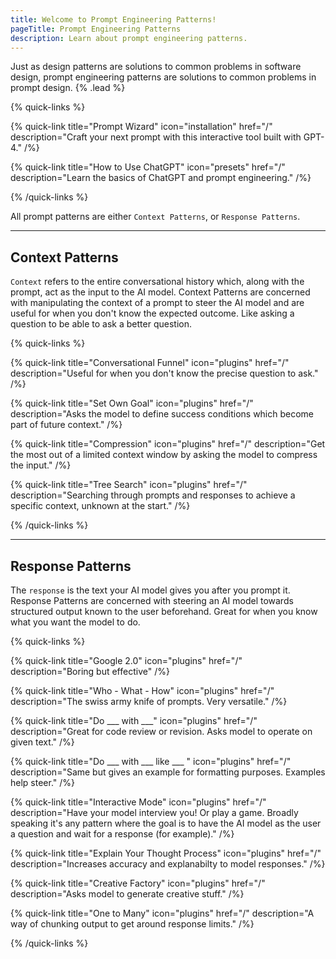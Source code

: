 ```yaml
---
title: Welcome to Prompt Engineering Patterns!
pageTitle: Prompt Engineering Patterns
description: Learn about prompt engineering patterns.
---
```


Just as design patterns are solutions to common problems in software design, prompt engineering patterns are solutions to common problems in prompt design. {% .lead %}

{% quick-links %}

{% quick-link title="Prompt Wizard" icon="installation" href="/" description="Craft your next prompt with this interactive tool built with GPT-4." /%}

{% quick-link title="How to Use ChatGPT" icon="presets" href="/" description="Learn the basics of ChatGPT and prompt engineering." /%}

{% /quick-links %}

All prompt patterns are either `Context Patterns`, or `Response Patterns`.

---

## Context Patterns

`Context` refers to the entire conversational history which, along with the prompt, act as the input to the AI model. Context Patterns are concerned with manipulating the context of a prompt to steer the AI model and are useful for when you don't know the expected outcome. Like asking a question to be able to ask a better question.

{% quick-links %}

{% quick-link title="Conversational Funnel" icon="plugins" href="/" description="Useful for when you don't know the precise question to ask." /%}

{% quick-link title="Set Own Goal" icon="plugins" href="/" description="Asks the model to define success conditions which become part of future context." /%}

{% quick-link title="Compression" icon="plugins" href="/" description="Get the most out of a limited context window by asking the model to compress the input." /%}

{% quick-link title="Tree Search" icon="plugins" href="/" description="Searching through prompts and responses to achieve a specific context, unknown at the start." /%}

{% /quick-links %}

---

## Response Patterns

The `response` is the text your AI model gives you after you prompt it. Response Patterns are concerned with steering an AI model towards structured output known to the user beforehand. Great for when you know what you want the model to do.

{% quick-links %}

{% quick-link title="Google 2.0" icon="plugins" href="/" description="Boring but effective" /%}

{% quick-link title="Who - What - How" icon="plugins" href="/" description="The swiss army knife of prompts. Very versatile." /%}

{% quick-link title="Do ___ with ___" icon="plugins" href="/" description="Great for code review or revision. Asks model to operate on given text." /%}

{% quick-link title="Do ___ with ___ like ___ " icon="plugins" href="/" description="Same but gives an example for formatting purposes. Examples help steer." /%}

{% quick-link title="Interactive Mode" icon="plugins" href="/" description="Have your model interview you! Or play a game. Broadly speaking it's any pattern where the goal is to have the AI model as the user a question and wait for a response (for example)." /%}
 
{% quick-link title="Explain Your Thought Process" icon="plugins" href="/" description="Increases accuracy and explanabilty to model responses." /%}

{% quick-link title="Creative Factory" icon="plugins" href="/" description="Asks model to generate creative stuff." /%}

{% quick-link title="One to Many" icon="plugins" href="/" description="A way of chunking output to get around response limits." /%}

{% /quick-links %}
